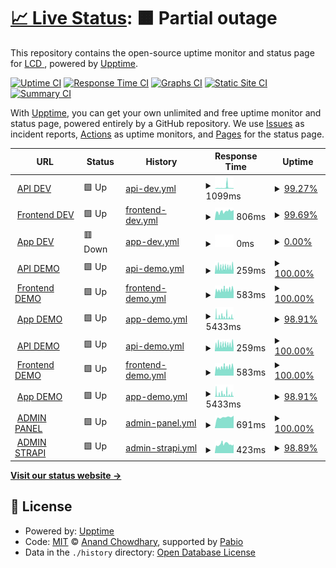 # [📈 Live Status](https://LightingControl.github.io/devmonitor): <!--live status--> **🟧 Partial outage**

This repository contains the open-source uptime monitor and status page for [LCD ](https://LightingControl.github.io/devmonitor), powered by [Upptime](https://github.com/upptime/upptime).

[![Uptime CI](https://github.com/LightingControl/devmonitor/workflows/Uptime%20CI/badge.svg)](https://github.com/LightingControl/devmonitor/actions?query=workflow%3A%22Uptime+CI%22)
[![Response Time CI](https://github.com/LightingControl/devmonitor/workflows/Response%20Time%20CI/badge.svg)](https://github.com/LightingControl/devmonitor/actions?query=workflow%3A%22Response+Time+CI%22)
[![Graphs CI](https://github.com/LightingControl/devmonitor/workflows/Graphs%20CI/badge.svg)](https://github.com/LightingControl/devmonitor/actions?query=workflow%3A%22Graphs+CI%22)
[![Static Site CI](https://github.com/LightingControl/devmonitor/workflows/Static%20Site%20CI/badge.svg)](https://github.com/LightingControl/devmonitor/actions?query=workflow%3A%22Static+Site+CI%22)
[![Summary CI](https://github.com/LightingControl/devmonitor/workflows/Summary%20CI/badge.svg)](https://github.com/LightingControl/devmonitor/actions?query=workflow%3A%22Summary+CI%22)

With [Upptime](https://upptime.js.org), you can get your own unlimited and free uptime monitor and status page, powered entirely by a GitHub repository. We use [Issues](https://github.com/LightingControl/devmonitor/issues) as incident reports, [Actions](https://github.com/LightingControl/devmonitor/actions) as uptime monitors, and [Pages](https://LightingControl.github.io/devmonitor) for the status page.

<!--start: status pages-->
<!-- This summary is generated by Upptime (https://github.com/upptime/upptime) -->
<!-- Do not edit this manually, your changes will be overwritten -->
<!-- prettier-ignore -->
| URL | Status | History | Response Time | Uptime |
| --- | ------ | ------- | ------------- | ------ |
| <img alt="" src="https://icons.duckduckgo.com/ip3/api-dev.centro.network.ico" height="13"> [API DEV](https://api-dev.centro.network/swagger/index.html) | 🟩 Up | [api-dev.yml](https://github.com/LightingControl/devmonitor/commits/HEAD/history/api-dev.yml) | <details><summary><img alt="Response time graph" src="./graphs/api-dev/response-time-week.png" height="20"> 1099ms</summary><br><a href="https://devmon.centro.network/history/api-dev"><img alt="Response time 951" src="https://img.shields.io/endpoint?url=https%3A%2F%2Fraw.githubusercontent.com%2FLightingControl%2Fdevmonitor%2FHEAD%2Fapi%2Fapi-dev%2Fresponse-time.json"></a><br><a href="https://devmon.centro.network/history/api-dev"><img alt="24-hour response time 490" src="https://img.shields.io/endpoint?url=https%3A%2F%2Fraw.githubusercontent.com%2FLightingControl%2Fdevmonitor%2FHEAD%2Fapi%2Fapi-dev%2Fresponse-time-day.json"></a><br><a href="https://devmon.centro.network/history/api-dev"><img alt="7-day response time 1099" src="https://img.shields.io/endpoint?url=https%3A%2F%2Fraw.githubusercontent.com%2FLightingControl%2Fdevmonitor%2FHEAD%2Fapi%2Fapi-dev%2Fresponse-time-week.json"></a><br><a href="https://devmon.centro.network/history/api-dev"><img alt="30-day response time 951" src="https://img.shields.io/endpoint?url=https%3A%2F%2Fraw.githubusercontent.com%2FLightingControl%2Fdevmonitor%2FHEAD%2Fapi%2Fapi-dev%2Fresponse-time-month.json"></a><br><a href="https://devmon.centro.network/history/api-dev"><img alt="1-year response time 951" src="https://img.shields.io/endpoint?url=https%3A%2F%2Fraw.githubusercontent.com%2FLightingControl%2Fdevmonitor%2FHEAD%2Fapi%2Fapi-dev%2Fresponse-time-year.json"></a></details> | <details><summary><a href="https://devmon.centro.network/history/api-dev">99.27%</a></summary><a href="https://devmon.centro.network/history/api-dev"><img alt="All-time uptime 99.48%" src="https://img.shields.io/endpoint?url=https%3A%2F%2Fraw.githubusercontent.com%2FLightingControl%2Fdevmonitor%2FHEAD%2Fapi%2Fapi-dev%2Fuptime.json"></a><br><a href="https://devmon.centro.network/history/api-dev"><img alt="24-hour uptime 100.00%" src="https://img.shields.io/endpoint?url=https%3A%2F%2Fraw.githubusercontent.com%2FLightingControl%2Fdevmonitor%2FHEAD%2Fapi%2Fapi-dev%2Fuptime-day.json"></a><br><a href="https://devmon.centro.network/history/api-dev"><img alt="7-day uptime 99.27%" src="https://img.shields.io/endpoint?url=https%3A%2F%2Fraw.githubusercontent.com%2FLightingControl%2Fdevmonitor%2FHEAD%2Fapi%2Fapi-dev%2Fuptime-week.json"></a><br><a href="https://devmon.centro.network/history/api-dev"><img alt="30-day uptime 99.48%" src="https://img.shields.io/endpoint?url=https%3A%2F%2Fraw.githubusercontent.com%2FLightingControl%2Fdevmonitor%2FHEAD%2Fapi%2Fapi-dev%2Fuptime-month.json"></a><br><a href="https://devmon.centro.network/history/api-dev"><img alt="1-year uptime 99.48%" src="https://img.shields.io/endpoint?url=https%3A%2F%2Fraw.githubusercontent.com%2FLightingControl%2Fdevmonitor%2FHEAD%2Fapi%2Fapi-dev%2Fuptime-year.json"></a></details>
| <img alt="" src="https://icons.duckduckgo.com/ip3/dev.centro.network.ico" height="13"> [Frontend DEV](https://dev.centro.network) | 🟩 Up | [frontend-dev.yml](https://github.com/LightingControl/devmonitor/commits/HEAD/history/frontend-dev.yml) | <details><summary><img alt="Response time graph" src="./graphs/frontend-dev/response-time-week.png" height="20"> 806ms</summary><br><a href="https://devmon.centro.network/history/frontend-dev"><img alt="Response time 894" src="https://img.shields.io/endpoint?url=https%3A%2F%2Fraw.githubusercontent.com%2FLightingControl%2Fdevmonitor%2FHEAD%2Fapi%2Ffrontend-dev%2Fresponse-time.json"></a><br><a href="https://devmon.centro.network/history/frontend-dev"><img alt="24-hour response time 937" src="https://img.shields.io/endpoint?url=https%3A%2F%2Fraw.githubusercontent.com%2FLightingControl%2Fdevmonitor%2FHEAD%2Fapi%2Ffrontend-dev%2Fresponse-time-day.json"></a><br><a href="https://devmon.centro.network/history/frontend-dev"><img alt="7-day response time 806" src="https://img.shields.io/endpoint?url=https%3A%2F%2Fraw.githubusercontent.com%2FLightingControl%2Fdevmonitor%2FHEAD%2Fapi%2Ffrontend-dev%2Fresponse-time-week.json"></a><br><a href="https://devmon.centro.network/history/frontend-dev"><img alt="30-day response time 894" src="https://img.shields.io/endpoint?url=https%3A%2F%2Fraw.githubusercontent.com%2FLightingControl%2Fdevmonitor%2FHEAD%2Fapi%2Ffrontend-dev%2Fresponse-time-month.json"></a><br><a href="https://devmon.centro.network/history/frontend-dev"><img alt="1-year response time 894" src="https://img.shields.io/endpoint?url=https%3A%2F%2Fraw.githubusercontent.com%2FLightingControl%2Fdevmonitor%2FHEAD%2Fapi%2Ffrontend-dev%2Fresponse-time-year.json"></a></details> | <details><summary><a href="https://devmon.centro.network/history/frontend-dev">99.69%</a></summary><a href="https://devmon.centro.network/history/frontend-dev"><img alt="All-time uptime 99.74%" src="https://img.shields.io/endpoint?url=https%3A%2F%2Fraw.githubusercontent.com%2FLightingControl%2Fdevmonitor%2FHEAD%2Fapi%2Ffrontend-dev%2Fuptime.json"></a><br><a href="https://devmon.centro.network/history/frontend-dev"><img alt="24-hour uptime 100.00%" src="https://img.shields.io/endpoint?url=https%3A%2F%2Fraw.githubusercontent.com%2FLightingControl%2Fdevmonitor%2FHEAD%2Fapi%2Ffrontend-dev%2Fuptime-day.json"></a><br><a href="https://devmon.centro.network/history/frontend-dev"><img alt="7-day uptime 99.69%" src="https://img.shields.io/endpoint?url=https%3A%2F%2Fraw.githubusercontent.com%2FLightingControl%2Fdevmonitor%2FHEAD%2Fapi%2Ffrontend-dev%2Fuptime-week.json"></a><br><a href="https://devmon.centro.network/history/frontend-dev"><img alt="30-day uptime 99.74%" src="https://img.shields.io/endpoint?url=https%3A%2F%2Fraw.githubusercontent.com%2FLightingControl%2Fdevmonitor%2FHEAD%2Fapi%2Ffrontend-dev%2Fuptime-month.json"></a><br><a href="https://devmon.centro.network/history/frontend-dev"><img alt="1-year uptime 99.74%" src="https://img.shields.io/endpoint?url=https%3A%2F%2Fraw.githubusercontent.com%2FLightingControl%2Fdevmonitor%2FHEAD%2Fapi%2Ffrontend-dev%2Fuptime-year.json"></a></details>
| <img alt="" src="https://icons.duckduckgo.com/ip3/app-dev.centro.network.ico" height="13"> [App DEV](https://app-dev.centro.network) | 🟥 Down | [app-dev.yml](https://github.com/LightingControl/devmonitor/commits/HEAD/history/app-dev.yml) | <details><summary><img alt="Response time graph" src="./graphs/app-dev/response-time-week.png" height="20"> 0ms</summary><br><a href="https://devmon.centro.network/history/app-dev"><img alt="Response time 0" src="https://img.shields.io/endpoint?url=https%3A%2F%2Fraw.githubusercontent.com%2FLightingControl%2Fdevmonitor%2FHEAD%2Fapi%2Fapp-dev%2Fresponse-time.json"></a><br><a href="https://devmon.centro.network/history/app-dev"><img alt="24-hour response time 0" src="https://img.shields.io/endpoint?url=https%3A%2F%2Fraw.githubusercontent.com%2FLightingControl%2Fdevmonitor%2FHEAD%2Fapi%2Fapp-dev%2Fresponse-time-day.json"></a><br><a href="https://devmon.centro.network/history/app-dev"><img alt="7-day response time 0" src="https://img.shields.io/endpoint?url=https%3A%2F%2Fraw.githubusercontent.com%2FLightingControl%2Fdevmonitor%2FHEAD%2Fapi%2Fapp-dev%2Fresponse-time-week.json"></a><br><a href="https://devmon.centro.network/history/app-dev"><img alt="30-day response time 0" src="https://img.shields.io/endpoint?url=https%3A%2F%2Fraw.githubusercontent.com%2FLightingControl%2Fdevmonitor%2FHEAD%2Fapi%2Fapp-dev%2Fresponse-time-month.json"></a><br><a href="https://devmon.centro.network/history/app-dev"><img alt="1-year response time 0" src="https://img.shields.io/endpoint?url=https%3A%2F%2Fraw.githubusercontent.com%2FLightingControl%2Fdevmonitor%2FHEAD%2Fapi%2Fapp-dev%2Fresponse-time-year.json"></a></details> | <details><summary><a href="https://devmon.centro.network/history/app-dev">0.00%</a></summary><a href="https://devmon.centro.network/history/app-dev"><img alt="All-time uptime 0.00%" src="https://img.shields.io/endpoint?url=https%3A%2F%2Fraw.githubusercontent.com%2FLightingControl%2Fdevmonitor%2FHEAD%2Fapi%2Fapp-dev%2Fuptime.json"></a><br><a href="https://devmon.centro.network/history/app-dev"><img alt="24-hour uptime 0.00%" src="https://img.shields.io/endpoint?url=https%3A%2F%2Fraw.githubusercontent.com%2FLightingControl%2Fdevmonitor%2FHEAD%2Fapi%2Fapp-dev%2Fuptime-day.json"></a><br><a href="https://devmon.centro.network/history/app-dev"><img alt="7-day uptime 0.00%" src="https://img.shields.io/endpoint?url=https%3A%2F%2Fraw.githubusercontent.com%2FLightingControl%2Fdevmonitor%2FHEAD%2Fapi%2Fapp-dev%2Fuptime-week.json"></a><br><a href="https://devmon.centro.network/history/app-dev"><img alt="30-day uptime 0.00%" src="https://img.shields.io/endpoint?url=https%3A%2F%2Fraw.githubusercontent.com%2FLightingControl%2Fdevmonitor%2FHEAD%2Fapi%2Fapp-dev%2Fuptime-month.json"></a><br><a href="https://devmon.centro.network/history/app-dev"><img alt="1-year uptime 0.00%" src="https://img.shields.io/endpoint?url=https%3A%2F%2Fraw.githubusercontent.com%2FLightingControl%2Fdevmonitor%2FHEAD%2Fapi%2Fapp-dev%2Fuptime-year.json"></a></details>
| <img alt="" src="https://icons.duckduckgo.com/ip3/api-demo.centro.network.ico" height="13"> [API DEMO](https://api-demo.centro.network/swagger/index.html) | 🟩 Up | [api-demo.yml](https://github.com/LightingControl/devmonitor/commits/HEAD/history/api-demo.yml) | <details><summary><img alt="Response time graph" src="./graphs/api-demo/response-time-week.png" height="20"> 259ms</summary><br><a href="https://devmon.centro.network/history/api-demo"><img alt="Response time 274" src="https://img.shields.io/endpoint?url=https%3A%2F%2Fraw.githubusercontent.com%2FLightingControl%2Fdevmonitor%2FHEAD%2Fapi%2Fapi-demo%2Fresponse-time.json"></a><br><a href="https://devmon.centro.network/history/api-demo"><img alt="24-hour response time 300" src="https://img.shields.io/endpoint?url=https%3A%2F%2Fraw.githubusercontent.com%2FLightingControl%2Fdevmonitor%2FHEAD%2Fapi%2Fapi-demo%2Fresponse-time-day.json"></a><br><a href="https://devmon.centro.network/history/api-demo"><img alt="7-day response time 259" src="https://img.shields.io/endpoint?url=https%3A%2F%2Fraw.githubusercontent.com%2FLightingControl%2Fdevmonitor%2FHEAD%2Fapi%2Fapi-demo%2Fresponse-time-week.json"></a><br><a href="https://devmon.centro.network/history/api-demo"><img alt="30-day response time 274" src="https://img.shields.io/endpoint?url=https%3A%2F%2Fraw.githubusercontent.com%2FLightingControl%2Fdevmonitor%2FHEAD%2Fapi%2Fapi-demo%2Fresponse-time-month.json"></a><br><a href="https://devmon.centro.network/history/api-demo"><img alt="1-year response time 274" src="https://img.shields.io/endpoint?url=https%3A%2F%2Fraw.githubusercontent.com%2FLightingControl%2Fdevmonitor%2FHEAD%2Fapi%2Fapi-demo%2Fresponse-time-year.json"></a></details> | <details><summary><a href="https://devmon.centro.network/history/api-demo">100.00%</a></summary><a href="https://devmon.centro.network/history/api-demo"><img alt="All-time uptime 100.00%" src="https://img.shields.io/endpoint?url=https%3A%2F%2Fraw.githubusercontent.com%2FLightingControl%2Fdevmonitor%2FHEAD%2Fapi%2Fapi-demo%2Fuptime.json"></a><br><a href="https://devmon.centro.network/history/api-demo"><img alt="24-hour uptime 100.00%" src="https://img.shields.io/endpoint?url=https%3A%2F%2Fraw.githubusercontent.com%2FLightingControl%2Fdevmonitor%2FHEAD%2Fapi%2Fapi-demo%2Fuptime-day.json"></a><br><a href="https://devmon.centro.network/history/api-demo"><img alt="7-day uptime 100.00%" src="https://img.shields.io/endpoint?url=https%3A%2F%2Fraw.githubusercontent.com%2FLightingControl%2Fdevmonitor%2FHEAD%2Fapi%2Fapi-demo%2Fuptime-week.json"></a><br><a href="https://devmon.centro.network/history/api-demo"><img alt="30-day uptime 100.00%" src="https://img.shields.io/endpoint?url=https%3A%2F%2Fraw.githubusercontent.com%2FLightingControl%2Fdevmonitor%2FHEAD%2Fapi%2Fapi-demo%2Fuptime-month.json"></a><br><a href="https://devmon.centro.network/history/api-demo"><img alt="1-year uptime 100.00%" src="https://img.shields.io/endpoint?url=https%3A%2F%2Fraw.githubusercontent.com%2FLightingControl%2Fdevmonitor%2FHEAD%2Fapi%2Fapi-demo%2Fuptime-year.json"></a></details>
| <img alt="" src="https://icons.duckduckgo.com/ip3/demo.centro.network.ico" height="13"> [Frontend DEMO](https://demo.centro.network) | 🟩 Up | [frontend-demo.yml](https://github.com/LightingControl/devmonitor/commits/HEAD/history/frontend-demo.yml) | <details><summary><img alt="Response time graph" src="./graphs/frontend-demo/response-time-week.png" height="20"> 583ms</summary><br><a href="https://devmon.centro.network/history/frontend-demo"><img alt="Response time 623" src="https://img.shields.io/endpoint?url=https%3A%2F%2Fraw.githubusercontent.com%2FLightingControl%2Fdevmonitor%2FHEAD%2Fapi%2Ffrontend-demo%2Fresponse-time.json"></a><br><a href="https://devmon.centro.network/history/frontend-demo"><img alt="24-hour response time 655" src="https://img.shields.io/endpoint?url=https%3A%2F%2Fraw.githubusercontent.com%2FLightingControl%2Fdevmonitor%2FHEAD%2Fapi%2Ffrontend-demo%2Fresponse-time-day.json"></a><br><a href="https://devmon.centro.network/history/frontend-demo"><img alt="7-day response time 583" src="https://img.shields.io/endpoint?url=https%3A%2F%2Fraw.githubusercontent.com%2FLightingControl%2Fdevmonitor%2FHEAD%2Fapi%2Ffrontend-demo%2Fresponse-time-week.json"></a><br><a href="https://devmon.centro.network/history/frontend-demo"><img alt="30-day response time 623" src="https://img.shields.io/endpoint?url=https%3A%2F%2Fraw.githubusercontent.com%2FLightingControl%2Fdevmonitor%2FHEAD%2Fapi%2Ffrontend-demo%2Fresponse-time-month.json"></a><br><a href="https://devmon.centro.network/history/frontend-demo"><img alt="1-year response time 623" src="https://img.shields.io/endpoint?url=https%3A%2F%2Fraw.githubusercontent.com%2FLightingControl%2Fdevmonitor%2FHEAD%2Fapi%2Ffrontend-demo%2Fresponse-time-year.json"></a></details> | <details><summary><a href="https://devmon.centro.network/history/frontend-demo">100.00%</a></summary><a href="https://devmon.centro.network/history/frontend-demo"><img alt="All-time uptime 100.00%" src="https://img.shields.io/endpoint?url=https%3A%2F%2Fraw.githubusercontent.com%2FLightingControl%2Fdevmonitor%2FHEAD%2Fapi%2Ffrontend-demo%2Fuptime.json"></a><br><a href="https://devmon.centro.network/history/frontend-demo"><img alt="24-hour uptime 100.00%" src="https://img.shields.io/endpoint?url=https%3A%2F%2Fraw.githubusercontent.com%2FLightingControl%2Fdevmonitor%2FHEAD%2Fapi%2Ffrontend-demo%2Fuptime-day.json"></a><br><a href="https://devmon.centro.network/history/frontend-demo"><img alt="7-day uptime 100.00%" src="https://img.shields.io/endpoint?url=https%3A%2F%2Fraw.githubusercontent.com%2FLightingControl%2Fdevmonitor%2FHEAD%2Fapi%2Ffrontend-demo%2Fuptime-week.json"></a><br><a href="https://devmon.centro.network/history/frontend-demo"><img alt="30-day uptime 100.00%" src="https://img.shields.io/endpoint?url=https%3A%2F%2Fraw.githubusercontent.com%2FLightingControl%2Fdevmonitor%2FHEAD%2Fapi%2Ffrontend-demo%2Fuptime-month.json"></a><br><a href="https://devmon.centro.network/history/frontend-demo"><img alt="1-year uptime 100.00%" src="https://img.shields.io/endpoint?url=https%3A%2F%2Fraw.githubusercontent.com%2FLightingControl%2Fdevmonitor%2FHEAD%2Fapi%2Ffrontend-demo%2Fuptime-year.json"></a></details>
| <img alt="" src="https://icons.duckduckgo.com/ip3/app-demo.centro.network.ico" height="13"> [App DEMO](https://app-demo.centro.network) | 🟩 Up | [app-demo.yml](https://github.com/LightingControl/devmonitor/commits/HEAD/history/app-demo.yml) | <details><summary><img alt="Response time graph" src="./graphs/app-demo/response-time-week.png" height="20"> 5433ms</summary><br><a href="https://devmon.centro.network/history/app-demo"><img alt="Response time 4533" src="https://img.shields.io/endpoint?url=https%3A%2F%2Fraw.githubusercontent.com%2FLightingControl%2Fdevmonitor%2FHEAD%2Fapi%2Fapp-demo%2Fresponse-time.json"></a><br><a href="https://devmon.centro.network/history/app-demo"><img alt="24-hour response time 6629" src="https://img.shields.io/endpoint?url=https%3A%2F%2Fraw.githubusercontent.com%2FLightingControl%2Fdevmonitor%2FHEAD%2Fapi%2Fapp-demo%2Fresponse-time-day.json"></a><br><a href="https://devmon.centro.network/history/app-demo"><img alt="7-day response time 5433" src="https://img.shields.io/endpoint?url=https%3A%2F%2Fraw.githubusercontent.com%2FLightingControl%2Fdevmonitor%2FHEAD%2Fapi%2Fapp-demo%2Fresponse-time-week.json"></a><br><a href="https://devmon.centro.network/history/app-demo"><img alt="30-day response time 4533" src="https://img.shields.io/endpoint?url=https%3A%2F%2Fraw.githubusercontent.com%2FLightingControl%2Fdevmonitor%2FHEAD%2Fapi%2Fapp-demo%2Fresponse-time-month.json"></a><br><a href="https://devmon.centro.network/history/app-demo"><img alt="1-year response time 4533" src="https://img.shields.io/endpoint?url=https%3A%2F%2Fraw.githubusercontent.com%2FLightingControl%2Fdevmonitor%2FHEAD%2Fapi%2Fapp-demo%2Fresponse-time-year.json"></a></details> | <details><summary><a href="https://devmon.centro.network/history/app-demo">98.91%</a></summary><a href="https://devmon.centro.network/history/app-demo"><img alt="All-time uptime 99.00%" src="https://img.shields.io/endpoint?url=https%3A%2F%2Fraw.githubusercontent.com%2FLightingControl%2Fdevmonitor%2FHEAD%2Fapi%2Fapp-demo%2Fuptime.json"></a><br><a href="https://devmon.centro.network/history/app-demo"><img alt="24-hour uptime 98.45%" src="https://img.shields.io/endpoint?url=https%3A%2F%2Fraw.githubusercontent.com%2FLightingControl%2Fdevmonitor%2FHEAD%2Fapi%2Fapp-demo%2Fuptime-day.json"></a><br><a href="https://devmon.centro.network/history/app-demo"><img alt="7-day uptime 98.91%" src="https://img.shields.io/endpoint?url=https%3A%2F%2Fraw.githubusercontent.com%2FLightingControl%2Fdevmonitor%2FHEAD%2Fapi%2Fapp-demo%2Fuptime-week.json"></a><br><a href="https://devmon.centro.network/history/app-demo"><img alt="30-day uptime 99.00%" src="https://img.shields.io/endpoint?url=https%3A%2F%2Fraw.githubusercontent.com%2FLightingControl%2Fdevmonitor%2FHEAD%2Fapi%2Fapp-demo%2Fuptime-month.json"></a><br><a href="https://devmon.centro.network/history/app-demo"><img alt="1-year uptime 99.00%" src="https://img.shields.io/endpoint?url=https%3A%2F%2Fraw.githubusercontent.com%2FLightingControl%2Fdevmonitor%2FHEAD%2Fapi%2Fapp-demo%2Fuptime-year.json"></a></details>
| <img alt="" src="https://icons.duckduckgo.com/ip3/api-demo.centro.network.ico" height="13"> [API DEMO](https://api-demo.centro.network/swagger/index.html) | 🟩 Up | [api-demo.yml](https://github.com/LightingControl/devmonitor/commits/HEAD/history/api-demo.yml) | <details><summary><img alt="Response time graph" src="./graphs/api-demo/response-time-week.png" height="20"> 259ms</summary><br><a href="https://devmon.centro.network/history/api-demo"><img alt="Response time 274" src="https://img.shields.io/endpoint?url=https%3A%2F%2Fraw.githubusercontent.com%2FLightingControl%2Fdevmonitor%2FHEAD%2Fapi%2Fapi-demo%2Fresponse-time.json"></a><br><a href="https://devmon.centro.network/history/api-demo"><img alt="24-hour response time 300" src="https://img.shields.io/endpoint?url=https%3A%2F%2Fraw.githubusercontent.com%2FLightingControl%2Fdevmonitor%2FHEAD%2Fapi%2Fapi-demo%2Fresponse-time-day.json"></a><br><a href="https://devmon.centro.network/history/api-demo"><img alt="7-day response time 259" src="https://img.shields.io/endpoint?url=https%3A%2F%2Fraw.githubusercontent.com%2FLightingControl%2Fdevmonitor%2FHEAD%2Fapi%2Fapi-demo%2Fresponse-time-week.json"></a><br><a href="https://devmon.centro.network/history/api-demo"><img alt="30-day response time 274" src="https://img.shields.io/endpoint?url=https%3A%2F%2Fraw.githubusercontent.com%2FLightingControl%2Fdevmonitor%2FHEAD%2Fapi%2Fapi-demo%2Fresponse-time-month.json"></a><br><a href="https://devmon.centro.network/history/api-demo"><img alt="1-year response time 274" src="https://img.shields.io/endpoint?url=https%3A%2F%2Fraw.githubusercontent.com%2FLightingControl%2Fdevmonitor%2FHEAD%2Fapi%2Fapi-demo%2Fresponse-time-year.json"></a></details> | <details><summary><a href="https://devmon.centro.network/history/api-demo">100.00%</a></summary><a href="https://devmon.centro.network/history/api-demo"><img alt="All-time uptime 100.00%" src="https://img.shields.io/endpoint?url=https%3A%2F%2Fraw.githubusercontent.com%2FLightingControl%2Fdevmonitor%2FHEAD%2Fapi%2Fapi-demo%2Fuptime.json"></a><br><a href="https://devmon.centro.network/history/api-demo"><img alt="24-hour uptime 100.00%" src="https://img.shields.io/endpoint?url=https%3A%2F%2Fraw.githubusercontent.com%2FLightingControl%2Fdevmonitor%2FHEAD%2Fapi%2Fapi-demo%2Fuptime-day.json"></a><br><a href="https://devmon.centro.network/history/api-demo"><img alt="7-day uptime 100.00%" src="https://img.shields.io/endpoint?url=https%3A%2F%2Fraw.githubusercontent.com%2FLightingControl%2Fdevmonitor%2FHEAD%2Fapi%2Fapi-demo%2Fuptime-week.json"></a><br><a href="https://devmon.centro.network/history/api-demo"><img alt="30-day uptime 100.00%" src="https://img.shields.io/endpoint?url=https%3A%2F%2Fraw.githubusercontent.com%2FLightingControl%2Fdevmonitor%2FHEAD%2Fapi%2Fapi-demo%2Fuptime-month.json"></a><br><a href="https://devmon.centro.network/history/api-demo"><img alt="1-year uptime 100.00%" src="https://img.shields.io/endpoint?url=https%3A%2F%2Fraw.githubusercontent.com%2FLightingControl%2Fdevmonitor%2FHEAD%2Fapi%2Fapi-demo%2Fuptime-year.json"></a></details>
| <img alt="" src="https://icons.duckduckgo.com/ip3/demo.centro.network.ico" height="13"> [Frontend DEMO](https://demo.centro.network) | 🟩 Up | [frontend-demo.yml](https://github.com/LightingControl/devmonitor/commits/HEAD/history/frontend-demo.yml) | <details><summary><img alt="Response time graph" src="./graphs/frontend-demo/response-time-week.png" height="20"> 583ms</summary><br><a href="https://devmon.centro.network/history/frontend-demo"><img alt="Response time 623" src="https://img.shields.io/endpoint?url=https%3A%2F%2Fraw.githubusercontent.com%2FLightingControl%2Fdevmonitor%2FHEAD%2Fapi%2Ffrontend-demo%2Fresponse-time.json"></a><br><a href="https://devmon.centro.network/history/frontend-demo"><img alt="24-hour response time 655" src="https://img.shields.io/endpoint?url=https%3A%2F%2Fraw.githubusercontent.com%2FLightingControl%2Fdevmonitor%2FHEAD%2Fapi%2Ffrontend-demo%2Fresponse-time-day.json"></a><br><a href="https://devmon.centro.network/history/frontend-demo"><img alt="7-day response time 583" src="https://img.shields.io/endpoint?url=https%3A%2F%2Fraw.githubusercontent.com%2FLightingControl%2Fdevmonitor%2FHEAD%2Fapi%2Ffrontend-demo%2Fresponse-time-week.json"></a><br><a href="https://devmon.centro.network/history/frontend-demo"><img alt="30-day response time 623" src="https://img.shields.io/endpoint?url=https%3A%2F%2Fraw.githubusercontent.com%2FLightingControl%2Fdevmonitor%2FHEAD%2Fapi%2Ffrontend-demo%2Fresponse-time-month.json"></a><br><a href="https://devmon.centro.network/history/frontend-demo"><img alt="1-year response time 623" src="https://img.shields.io/endpoint?url=https%3A%2F%2Fraw.githubusercontent.com%2FLightingControl%2Fdevmonitor%2FHEAD%2Fapi%2Ffrontend-demo%2Fresponse-time-year.json"></a></details> | <details><summary><a href="https://devmon.centro.network/history/frontend-demo">100.00%</a></summary><a href="https://devmon.centro.network/history/frontend-demo"><img alt="All-time uptime 100.00%" src="https://img.shields.io/endpoint?url=https%3A%2F%2Fraw.githubusercontent.com%2FLightingControl%2Fdevmonitor%2FHEAD%2Fapi%2Ffrontend-demo%2Fuptime.json"></a><br><a href="https://devmon.centro.network/history/frontend-demo"><img alt="24-hour uptime 100.00%" src="https://img.shields.io/endpoint?url=https%3A%2F%2Fraw.githubusercontent.com%2FLightingControl%2Fdevmonitor%2FHEAD%2Fapi%2Ffrontend-demo%2Fuptime-day.json"></a><br><a href="https://devmon.centro.network/history/frontend-demo"><img alt="7-day uptime 100.00%" src="https://img.shields.io/endpoint?url=https%3A%2F%2Fraw.githubusercontent.com%2FLightingControl%2Fdevmonitor%2FHEAD%2Fapi%2Ffrontend-demo%2Fuptime-week.json"></a><br><a href="https://devmon.centro.network/history/frontend-demo"><img alt="30-day uptime 100.00%" src="https://img.shields.io/endpoint?url=https%3A%2F%2Fraw.githubusercontent.com%2FLightingControl%2Fdevmonitor%2FHEAD%2Fapi%2Ffrontend-demo%2Fuptime-month.json"></a><br><a href="https://devmon.centro.network/history/frontend-demo"><img alt="1-year uptime 100.00%" src="https://img.shields.io/endpoint?url=https%3A%2F%2Fraw.githubusercontent.com%2FLightingControl%2Fdevmonitor%2FHEAD%2Fapi%2Ffrontend-demo%2Fuptime-year.json"></a></details>
| <img alt="" src="https://icons.duckduckgo.com/ip3/app-demo.centro.network.ico" height="13"> [App DEMO](https://app-demo.centro.network) | 🟩 Up | [app-demo.yml](https://github.com/LightingControl/devmonitor/commits/HEAD/history/app-demo.yml) | <details><summary><img alt="Response time graph" src="./graphs/app-demo/response-time-week.png" height="20"> 5433ms</summary><br><a href="https://devmon.centro.network/history/app-demo"><img alt="Response time 4533" src="https://img.shields.io/endpoint?url=https%3A%2F%2Fraw.githubusercontent.com%2FLightingControl%2Fdevmonitor%2FHEAD%2Fapi%2Fapp-demo%2Fresponse-time.json"></a><br><a href="https://devmon.centro.network/history/app-demo"><img alt="24-hour response time 6629" src="https://img.shields.io/endpoint?url=https%3A%2F%2Fraw.githubusercontent.com%2FLightingControl%2Fdevmonitor%2FHEAD%2Fapi%2Fapp-demo%2Fresponse-time-day.json"></a><br><a href="https://devmon.centro.network/history/app-demo"><img alt="7-day response time 5433" src="https://img.shields.io/endpoint?url=https%3A%2F%2Fraw.githubusercontent.com%2FLightingControl%2Fdevmonitor%2FHEAD%2Fapi%2Fapp-demo%2Fresponse-time-week.json"></a><br><a href="https://devmon.centro.network/history/app-demo"><img alt="30-day response time 4533" src="https://img.shields.io/endpoint?url=https%3A%2F%2Fraw.githubusercontent.com%2FLightingControl%2Fdevmonitor%2FHEAD%2Fapi%2Fapp-demo%2Fresponse-time-month.json"></a><br><a href="https://devmon.centro.network/history/app-demo"><img alt="1-year response time 4533" src="https://img.shields.io/endpoint?url=https%3A%2F%2Fraw.githubusercontent.com%2FLightingControl%2Fdevmonitor%2FHEAD%2Fapi%2Fapp-demo%2Fresponse-time-year.json"></a></details> | <details><summary><a href="https://devmon.centro.network/history/app-demo">98.91%</a></summary><a href="https://devmon.centro.network/history/app-demo"><img alt="All-time uptime 99.00%" src="https://img.shields.io/endpoint?url=https%3A%2F%2Fraw.githubusercontent.com%2FLightingControl%2Fdevmonitor%2FHEAD%2Fapi%2Fapp-demo%2Fuptime.json"></a><br><a href="https://devmon.centro.network/history/app-demo"><img alt="24-hour uptime 98.45%" src="https://img.shields.io/endpoint?url=https%3A%2F%2Fraw.githubusercontent.com%2FLightingControl%2Fdevmonitor%2FHEAD%2Fapi%2Fapp-demo%2Fuptime-day.json"></a><br><a href="https://devmon.centro.network/history/app-demo"><img alt="7-day uptime 98.91%" src="https://img.shields.io/endpoint?url=https%3A%2F%2Fraw.githubusercontent.com%2FLightingControl%2Fdevmonitor%2FHEAD%2Fapi%2Fapp-demo%2Fuptime-week.json"></a><br><a href="https://devmon.centro.network/history/app-demo"><img alt="30-day uptime 99.00%" src="https://img.shields.io/endpoint?url=https%3A%2F%2Fraw.githubusercontent.com%2FLightingControl%2Fdevmonitor%2FHEAD%2Fapi%2Fapp-demo%2Fuptime-month.json"></a><br><a href="https://devmon.centro.network/history/app-demo"><img alt="1-year uptime 99.00%" src="https://img.shields.io/endpoint?url=https%3A%2F%2Fraw.githubusercontent.com%2FLightingControl%2Fdevmonitor%2FHEAD%2Fapi%2Fapp-demo%2Fuptime-year.json"></a></details>
| <img alt="" src="https://icons.duckduckgo.com/ip3/admin.centro.network.ico" height="13"> [ADMIN PANEL](https://admin.centro.network) | 🟩 Up | [admin-panel.yml](https://github.com/LightingControl/devmonitor/commits/HEAD/history/admin-panel.yml) | <details><summary><img alt="Response time graph" src="./graphs/admin-panel/response-time-week.png" height="20"> 691ms</summary><br><a href="https://devmon.centro.network/history/admin-panel"><img alt="Response time 729" src="https://img.shields.io/endpoint?url=https%3A%2F%2Fraw.githubusercontent.com%2FLightingControl%2Fdevmonitor%2FHEAD%2Fapi%2Fadmin-panel%2Fresponse-time.json"></a><br><a href="https://devmon.centro.network/history/admin-panel"><img alt="24-hour response time 786" src="https://img.shields.io/endpoint?url=https%3A%2F%2Fraw.githubusercontent.com%2FLightingControl%2Fdevmonitor%2FHEAD%2Fapi%2Fadmin-panel%2Fresponse-time-day.json"></a><br><a href="https://devmon.centro.network/history/admin-panel"><img alt="7-day response time 691" src="https://img.shields.io/endpoint?url=https%3A%2F%2Fraw.githubusercontent.com%2FLightingControl%2Fdevmonitor%2FHEAD%2Fapi%2Fadmin-panel%2Fresponse-time-week.json"></a><br><a href="https://devmon.centro.network/history/admin-panel"><img alt="30-day response time 729" src="https://img.shields.io/endpoint?url=https%3A%2F%2Fraw.githubusercontent.com%2FLightingControl%2Fdevmonitor%2FHEAD%2Fapi%2Fadmin-panel%2Fresponse-time-month.json"></a><br><a href="https://devmon.centro.network/history/admin-panel"><img alt="1-year response time 729" src="https://img.shields.io/endpoint?url=https%3A%2F%2Fraw.githubusercontent.com%2FLightingControl%2Fdevmonitor%2FHEAD%2Fapi%2Fadmin-panel%2Fresponse-time-year.json"></a></details> | <details><summary><a href="https://devmon.centro.network/history/admin-panel">100.00%</a></summary><a href="https://devmon.centro.network/history/admin-panel"><img alt="All-time uptime 100.00%" src="https://img.shields.io/endpoint?url=https%3A%2F%2Fraw.githubusercontent.com%2FLightingControl%2Fdevmonitor%2FHEAD%2Fapi%2Fadmin-panel%2Fuptime.json"></a><br><a href="https://devmon.centro.network/history/admin-panel"><img alt="24-hour uptime 100.00%" src="https://img.shields.io/endpoint?url=https%3A%2F%2Fraw.githubusercontent.com%2FLightingControl%2Fdevmonitor%2FHEAD%2Fapi%2Fadmin-panel%2Fuptime-day.json"></a><br><a href="https://devmon.centro.network/history/admin-panel"><img alt="7-day uptime 100.00%" src="https://img.shields.io/endpoint?url=https%3A%2F%2Fraw.githubusercontent.com%2FLightingControl%2Fdevmonitor%2FHEAD%2Fapi%2Fadmin-panel%2Fuptime-week.json"></a><br><a href="https://devmon.centro.network/history/admin-panel"><img alt="30-day uptime 100.00%" src="https://img.shields.io/endpoint?url=https%3A%2F%2Fraw.githubusercontent.com%2FLightingControl%2Fdevmonitor%2FHEAD%2Fapi%2Fadmin-panel%2Fuptime-month.json"></a><br><a href="https://devmon.centro.network/history/admin-panel"><img alt="1-year uptime 100.00%" src="https://img.shields.io/endpoint?url=https%3A%2F%2Fraw.githubusercontent.com%2FLightingControl%2Fdevmonitor%2FHEAD%2Fapi%2Fadmin-panel%2Fuptime-year.json"></a></details>
| <img alt="" src="https://icons.duckduckgo.com/ip3/strapi.centro.network.ico" height="13"> [ADMIN STRAPI](https://strapi.centro.network) | 🟩 Up | [admin-strapi.yml](https://github.com/LightingControl/devmonitor/commits/HEAD/history/admin-strapi.yml) | <details><summary><img alt="Response time graph" src="./graphs/admin-strapi/response-time-week.png" height="20"> 423ms</summary><br><a href="https://devmon.centro.network/history/admin-strapi"><img alt="Response time 421" src="https://img.shields.io/endpoint?url=https%3A%2F%2Fraw.githubusercontent.com%2FLightingControl%2Fdevmonitor%2FHEAD%2Fapi%2Fadmin-strapi%2Fresponse-time.json"></a><br><a href="https://devmon.centro.network/history/admin-strapi"><img alt="24-hour response time 405" src="https://img.shields.io/endpoint?url=https%3A%2F%2Fraw.githubusercontent.com%2FLightingControl%2Fdevmonitor%2FHEAD%2Fapi%2Fadmin-strapi%2Fresponse-time-day.json"></a><br><a href="https://devmon.centro.network/history/admin-strapi"><img alt="7-day response time 423" src="https://img.shields.io/endpoint?url=https%3A%2F%2Fraw.githubusercontent.com%2FLightingControl%2Fdevmonitor%2FHEAD%2Fapi%2Fadmin-strapi%2Fresponse-time-week.json"></a><br><a href="https://devmon.centro.network/history/admin-strapi"><img alt="30-day response time 421" src="https://img.shields.io/endpoint?url=https%3A%2F%2Fraw.githubusercontent.com%2FLightingControl%2Fdevmonitor%2FHEAD%2Fapi%2Fadmin-strapi%2Fresponse-time-month.json"></a><br><a href="https://devmon.centro.network/history/admin-strapi"><img alt="1-year response time 421" src="https://img.shields.io/endpoint?url=https%3A%2F%2Fraw.githubusercontent.com%2FLightingControl%2Fdevmonitor%2FHEAD%2Fapi%2Fadmin-strapi%2Fresponse-time-year.json"></a></details> | <details><summary><a href="https://devmon.centro.network/history/admin-strapi">98.89%</a></summary><a href="https://devmon.centro.network/history/admin-strapi"><img alt="All-time uptime 99.23%" src="https://img.shields.io/endpoint?url=https%3A%2F%2Fraw.githubusercontent.com%2FLightingControl%2Fdevmonitor%2FHEAD%2Fapi%2Fadmin-strapi%2Fuptime.json"></a><br><a href="https://devmon.centro.network/history/admin-strapi"><img alt="24-hour uptime 100.00%" src="https://img.shields.io/endpoint?url=https%3A%2F%2Fraw.githubusercontent.com%2FLightingControl%2Fdevmonitor%2FHEAD%2Fapi%2Fadmin-strapi%2Fuptime-day.json"></a><br><a href="https://devmon.centro.network/history/admin-strapi"><img alt="7-day uptime 98.89%" src="https://img.shields.io/endpoint?url=https%3A%2F%2Fraw.githubusercontent.com%2FLightingControl%2Fdevmonitor%2FHEAD%2Fapi%2Fadmin-strapi%2Fuptime-week.json"></a><br><a href="https://devmon.centro.network/history/admin-strapi"><img alt="30-day uptime 99.23%" src="https://img.shields.io/endpoint?url=https%3A%2F%2Fraw.githubusercontent.com%2FLightingControl%2Fdevmonitor%2FHEAD%2Fapi%2Fadmin-strapi%2Fuptime-month.json"></a><br><a href="https://devmon.centro.network/history/admin-strapi"><img alt="1-year uptime 99.23%" src="https://img.shields.io/endpoint?url=https%3A%2F%2Fraw.githubusercontent.com%2FLightingControl%2Fdevmonitor%2FHEAD%2Fapi%2Fadmin-strapi%2Fuptime-year.json"></a></details>

<!--end: status pages-->

[**Visit our status website →**](https://LightingControl.github.io/devmonitor)

## 📄 License

- Powered by: [Upptime](https://github.com/upptime/upptime)
- Code: [MIT](./LICENSE) © [Anand Chowdhary](https://anandchowdhary.com), supported by [Pabio](https://pabio.com)
- Data in the `./history` directory: [Open Database License](https://opendatacommons.org/licenses/odbl/1-0/)
